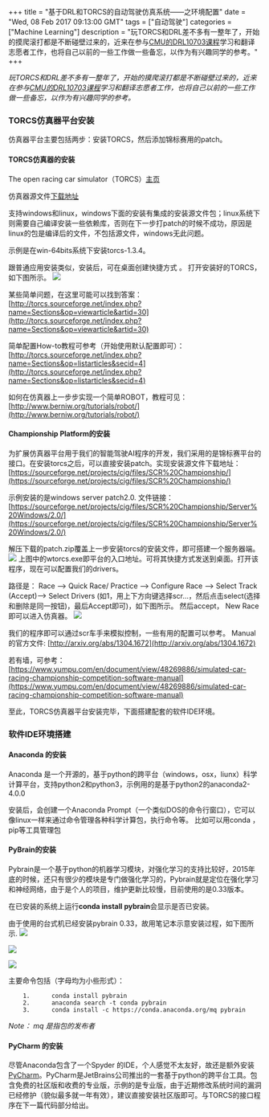 +++ 
title = "基于DRL和TORCS的自动驾驶仿真系统——之环境配置" 
date = "Wed, 08 Feb 2017 09:13:00 GMT" 
tags = ["自动驾驶"] 
categories = ["Machine Learning"]
description = "玩TORCS和DRL差不多有一整年了，开始的摸爬滚打都是不断碰壁过来的，近来在参与[CMU的DRL10703课程](https://katefvision.github.io/)学习和翻译志愿者工作，也将自己以前的一些工作做一些备忘，以作为有兴趣同学的参考。" 
+++ 

*玩TORCS和DRL差不多有一整年了，开始的摸爬滚打都是不断碰壁过来的，近来在参与[CMU的DRL10703课程](https://katefvision.github.io/)学习和翻译志愿者工作，也将自己以前的一些工作做一些备忘，以作为有兴趣同学的参考。*

### TORCS仿真器平台安装
仿真器平台主要包括两步：安装TORCS，然后添加锦标赛用的patch。

#### TORCS仿真器的安装

The open racing car simulator（TORCS）[主页](http://torcs.sourceforge.net/)

仿真器源文件[下载地址](https://sourceforge.net/projects/torcs/files/all-in-one/)

支持windows和linux，windows下面的安装有集成的安装源文件包；linux系统下则需要自己编译安装一些依赖库，否则在下一步打patch的时候不成功，原因是linux的包是编译后的文件，不包括源文件，windows无此问题。

示例是在win-64bits系统下安装torcs-1.3.4。

跟普通应用安装类似，安装后，可在桌面创建快捷方式 。
打开安装好的TORCS，如下图所示。
![](http://i.imgur.com/kJvZTvr.png)

某些简单问题，在这里可能可以找到答案：
[http://torcs.sourceforge.net/index.php?name=Sections&op=viewarticle&artid=30](http://torcs.sourceforge.net/index.php?name=Sections&op=viewarticle&artid=30)

简单配置How-to教程可参考（开始使用默认配置即可）：
[http://torcs.sourceforge.net/index.php?name=Sections&op=listarticles&secid=4](http://torcs.sourceforge.net/index.php?name=Sections&op=listarticles&secid=4)

如何在仿真器上一步步实现一个简单ROBOT，教程可见：
[http://www.berniw.org/tutorials/robot/](http://www.berniw.org/tutorials/robot/)

#### Championship Platform的安装
为扩展仿真器平台用于我们的智能驾驶AI程序的开发，我们采用的是锦标赛平台的接口。在安装torcs之后，可以直接安装patch。实现安装源文件下载地址：
[https://sourceforge.net/projects/cig/files/SCR%20Championship/](https://sourceforge.net/projects/cig/files/SCR%20Championship/)

示例安装的是windows server patch2.0. 文件链接：
[https://sourceforge.net/projects/cig/files/SCR%20Championship/Server%20Windows/2.0/](https://sourceforge.net/projects/cig/files/SCR%20Championship/Server%20Windows/2.0/)

解压下载的patch.zip覆盖上一步安装torcs的安装文件，即可搭建一个服务器端。
 ![](http://i.imgur.com/Cx5dk9y.png)
上图中的wtorcs.exe即平台的入口地址。可将其快捷方式发送到桌面。打开该程序，现在可以配置我们的drivers。


路径是： Race --> Quick Race/ Practice --> Configure Race --> Select Track (Accept)--> Select Drivers (如1，用上下方向键选择scr…，然后点击select(选择和删除是同一按钮)，最后Accept即可)，如下图所示。
然后accept， New Race 即可以进入仿真器。
 ![](http://i.imgur.com/JQwQQXD.png)



我们的程序即可以通过scr车手来模拟控制，一些有用的配置可以参考。
Manual的官方文件: [http://arxiv.org/abs/1304.1672](http://arxiv.org/abs/1304.1672)

若有墙，可参考：
[https://www.yumpu.com/en/document/view/48269886/simulated-car-racing-championship-competition-software-manual](https://www.yumpu.com/en/document/view/48269886/simulated-car-racing-championship-competition-software-manual)

至此，TORCS仿真器平台安装完毕，下面搭建配套的软件IDE环境。



###  软件IDE环境搭建

#### Anaconda 的安装
Anaconda 是一个开源的，基于python的跨平台（windows，osx，liunx）科学计算平台，支持python2和python3，示例用的是基于python2的anaconda2-4.0.0

安装后，会创建一个Anaconda Prompt（一个类似DOS的命令行窗口），它可以像linux一样来通过命令管理各种科学计算包，执行命令等。
比如可以用conda ，pip等工具管理包

#### PyBrain的安装
Pybrain是一个基于python的机器学习模块，对强化学习的支持比较好，2015年底的时候，还只有很少的模块是专门做强化学习的，Pybrain就是定位在强化学习和神经网络，由于是个人的项目，维护更新比较慢，目前使用的是0.33版本。

在已安装的系统上运行**conda install pybrain**会显示是否已安装。

由于使用的台式机已经安装pybrain 0.33，故用笔记本示意安装过程，如下图所示.
![](http://i.imgur.com/D651H7i.png)

![](http://i.imgur.com/MHxTMPH.png)

![](http://i.imgur.com/eZVuF0d.png)

主要命令包括（字母均为小些形式）：

        1.      conda install pybrain
        2.      anaconda search -t conda pybrain
        3.      conda install -c https://conda.anaconda.org/mq pybrain
*Note： mq 是指包的发布者*


####  PyCharm 的安装
尽管Anaconda包含了一个Spyder 的IDE，个人感觉不太友好，故还是额外安装[PyCharm](https://www.jetbrains.com/pycharm/download/#section=windows)。PyCharm是JetBrains公司推出的一套基于python的跨平台工具。包含免费的社区版和收费的专业版，示例的是专业版，由于近期修改系统时间的漏洞已经修护（貌似最多就一年有效），建议直接安装社区版即可。与TORCS的接口程序在下一篇代码部分给出。



